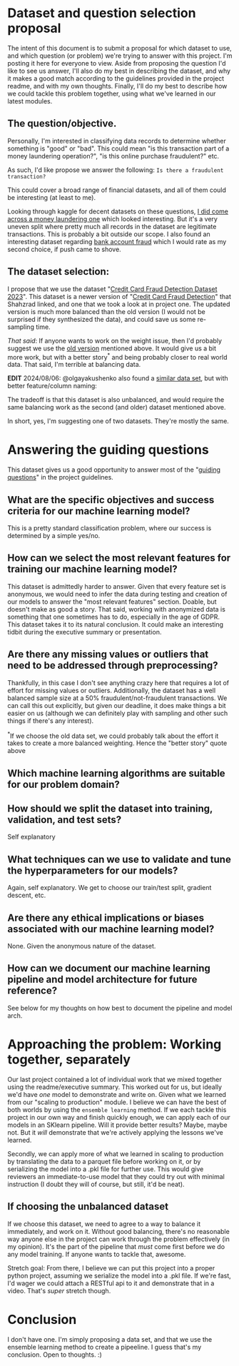# Dataset and question selection proposal

The intent of this document is to submit a proposal for which dataset to use, and which question (or problem) we're trying to answer with
this project. I'm posting it here for everyone to view. Aside from proposing the question I'd like to see us answer, I'll also do my best in
describing the dataset, and why it makes a good match according to the guidelines provided in the project readme, and with my own thoughts.
Finally, I'll do my best to describe how we could tackle this problem together, using what we've learned in our latest modules.


## The question/objective.
Personally, I'm interested in classifying data records to determine whether something is "good" or "bad". This could mean "is this
transaction part of a money laundering operation?", "is this online purchase fraudulent?" etc. 

As such, I'd like propose we answer the following:
`Is there a fraudulent transaction?`

This could cover a broad range of financial datasets, and all of them could be interesting (at least to me).

Looking through kaggle for decent datasets on these questions, [I did come across a money laundering one](https://www.kaggle.com/datasets/berkanoztas/synthetic-transaction-monitoring-dataset-aml)
which looked interesting. But it's a very uneven split where pretty much all records in the dataset are legitimate transactions. This is probably
a bit outside our scope. I also found an interesting dataset regarding [bank account fraud](https://www.kaggle.com/datasets/sgpjesus/bank-account-fraud-dataset-neurips-2022?select=Base.csv)
which I would rate as my second choice, if push came to shove.


## The dataset selection:
I propose that we use the dataset "[Credit Card Fraud Detection Dataset 2023](https://www.kaggle.com/datasets/nelgiriyewithana/credit-card-fraud-detection-dataset-2023)".
This dataset is a newer version of "[Credit Card Fraud Detection](https://www.kaggle.com/datasets/mlg-ulb/creditcardfraud/data)" that Shahzrad linked, and one that we
took a look at in project one. The updated version is much more balanced than the old version (I would not be surprised if they synthesized the data), and could save us some
re-sampling time.

_That said_: If anyone wants to work on the weight issue, then I'd probably suggest we use the [old version](https://www.kaggle.com/datasets/mlg-ulb/creditcardfraud/data) mentioned above.
It would give us a bit more work, but with a better story<sup>*</sup> and being probably closer to real world data. That said, I'm terrible at balancing data.


**EDIT** 2024/08/06: @olgayakushenko also found a [similar data set](https://www.kaggle.com/datasets/muhammadehsan000/credit-card-transaction-records-dataset), but with better feature/column naming:
 
The tradeoff is that this dataset is also unbalanced, and would require the same balancing work as the second (and older) dataset mentioned above.

In short, yes, I'm suggesting one of two datasets. They're mostly the same.

# Answering the guiding questions
This dataset gives us a good opportunity to answer most of the "[guiding questions](https://github.com/sabarevasan/team_project/blob/main/team_project_2.md#machine-learning-model-guiding-questions)"
in the project guidelines.

## What are the specific objectives and success criteria for our machine learning model?
This is a pretty standard classification problem, where our success is determined by a simple yes/no.

## How can we select the most relevant features for training our machine learning model?
This dataset is admittedly harder to answer. Given that every feature set is anonymous, we would need to infer the data during testing and
creation of our models to answer the "most relevant features" section. Doable, but doesn't make as good a story. That said, working with
anonymized data is something that one sometimes has to do, especially in the age of GDPR. This dataset takes it to its natural conclusion.
It could make an interesting tidbit during the executive summary or presentation.

## Are there any missing values or outliers that need to be addressed through preprocessing?
Thankfully, in this case I don't see anything crazy here that requires a lot of effort for missing values or outliers. Additionally, the dataset has a 
well balanced sample size at a 50% fraudulent/not-fraudulent transactions. We can call this out explicitly, but given our deadline, it does make things
a bit easier on us (although we can definitely play with sampling and other such things if there's any interest).

<sup>*</sup>If we choose the old data set, we could probably talk about the effort it takes to create a more balanced weighting. Hence the
"better story" quote above

## Which machine learning algorithms are suitable for our problem domain?
## How should we split the dataset into training, validation, and test sets?
Self explanatory

## What techniques can we use to validate and tune the hyperparameters for our models?
Again, self explanatory. We get to choose our train/test split, gradient descent, etc.

## Are there any ethical implications or biases associated with our machine learning model?
None. Given the anonymous nature of the dataset.

## How can we document our machine learning pipeline and model architecture for future reference?
See below for my thoughts on how best to document the pipeline and model arch.


# Approaching the problem: Working together, separately

Our last project contained a lot of individual work that we mixed together using the readme/executive summary. This worked out for us, but
ideally we'd have _one_ model to demonstrate and write on. Given what we learned from our "scaling to production" module. I believe we can
have the best of both worlds by using the `ensemble learning` method. If we each tackle this project in our own way and finish quickly enough,
we can apply each of our models in an SKlearn pipeline. Will it provide better results? Maybe, maybe not. But it _will_ demonstrate that we're
actively applying the lessons we've learned.

Secondly, we can apply more of what we learned in scaling to production by translating the data to a parquet file before working on it, or by
serializing the model into a .pkl file for further use. This would give reviewers an immediate-to-use model that they could try out with
minimal instruction (I doubt they will of course, but still, it'd be neat).

## If choosing the unbalanced dataset
If we choose this dataset, we need to agree to a way to balance it immediately, and work on it. Without good balancing, there's no reasonable
way anyone else in the project can work through the problem effectively (in my opinion). It's the part of the pipeline that _must_ come first
before we do any model training. If anyone wants to tackle that, awesome.

Stretch goal: From there, I believe we can put this project into a proper python project, assuming we serialize the model into a .pkl file. 
If we're fast, I'd wager we could attach a RESTful api to it and demonstrate that in a video. That's _super_ stretch though.

# Conclusion
I don't have one. I'm simply proposing a data set, and that we use the ensemble learning method to create a pipeeline. I guess that's my
conclusion. Open to thoughts. :) 




